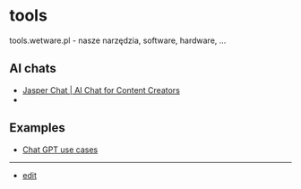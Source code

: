 # tools

tools.wetware.pl - nasze narzędzia, software, hardware, ...

## AI chats

+ [Jasper Chat | AI Chat for Content Creators](https://www.jasper.ai/chat)
+ 

## Examples

+ [Chat GPT use cases](https://tools.wetware.pl/chat.html)


---

+ [edit](https://github.com/wetware-foundation/tools/edit/main/README.md)
